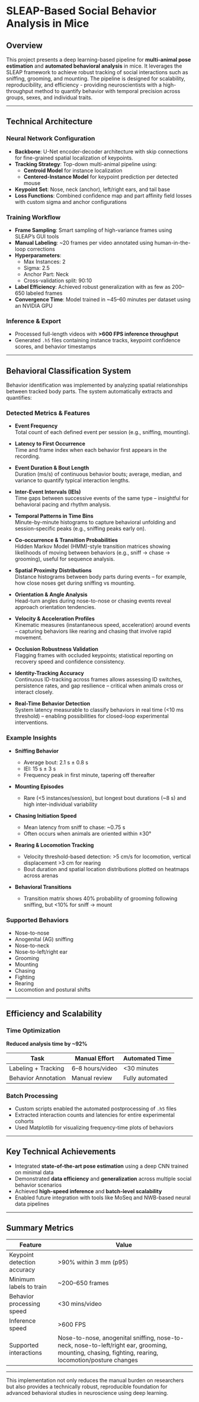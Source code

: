 # SLEAP-Based Social Behavior Analysis in Mice

## Overview

This project presents a deep learning-based pipeline for **multi-animal pose estimation** and **automated behavioral analysis** in mice. It leverages the SLEAP framework to achieve robust tracking of social interactions such as sniffing, grooming, and mounting. The pipeline is designed for scalability, reproducibility, and efficiency - providing neuroscientists with a high-throughput method to quantify behavior with temporal precision across groups, sexes, and individual traits.

---

## Technical Architecture

### Neural Network Configuration

- **Backbone**: U-Net encoder-decoder architecture with skip connections for fine-grained spatial localization of keypoints.
- **Tracking Strategy**: Top-down multi-animal pipeline using:
  - **Centroid Model** for instance localization
  - **Centered-Instance Model** for keypoint prediction per detected mouse
- **Keypoint Set**: Nose, neck (anchor), left/right ears, and tail base
- **Loss Functions**: Combined confidence map and part affinity field losses with custom sigma and anchor configurations

### Training Workflow

- **Frame Sampling**: Smart sampling of high-variance frames using SLEAP’s GUI tools
- **Manual Labeling**: ~20 frames per video annotated using human-in-the-loop corrections
- **Hyperparameters**:
  - Max Instances: 2
  - Sigma: 2.5
  - Anchor Part: Neck
  - Cross-validation split: 90:10
- **Label Efficiency**: Achieved robust generalization with as few as 200–650 labeled frames
- **Convergence Time**: Model trained in ~45–60 minutes per dataset using an NVIDIA GPU

### Inference & Export

- Processed full-length videos with **>600 FPS inference throughput**
- Generated `.h5` files containing instance tracks, keypoint confidence scores, and behavior timestamps

---

## Behavioral Classification System

Behavior identification was implemented by analyzing spatial relationships between tracked body parts. The system automatically extracts and quantifies:

### **Detected Metrics & Features**

- **Event Frequency**  
  Total count of each defined event per session (e.g., sniffing, mounting).

- **Latency to First Occurrence**  
  Time and frame index when each behavior first appears in the recording.

- **Event Duration & Bout Length**  
  Duration (ms/s) of continuous behavior bouts; average, median, and variance to quantify typical interaction lengths.

- **Inter-Event Intervals (IEIs)**  
  Time gaps between successive events of the same type – insightful for behavioral pacing and rhythm analysis.

- **Temporal Patterns in Time Bins**  
  Minute-by-minute histograms to capture behavioral unfolding and session-specific peaks (e.g., sniffing peaks early on).

- **Co-occurrence & Transition Probabilities**  
  Hidden Markov Model (HMM)-style transition matrices showing likelihoods of moving between behaviors (e.g., sniff → chase → grooming), useful for sequence analysis.

- **Spatial Proximity Distributions**  
  Distance histograms between body parts during events – for example, how close noses get during sniffing vs mounting.

- **Orientation & Angle Analysis**  
  Head-turn angles during nose-to-nose or chasing events reveal approach orientation tendencies.

- **Velocity & Acceleration Profiles**  
  Kinematic measures (instantaneous speed, acceleration) around events – capturing behaviors like rearing and chasing that involve rapid movement.

- **Occlusion Robustness Validation**  
  Flagging frames with occluded keypoints; statistical reporting on recovery speed and confidence consistency.

- **Identity-Tracking Accuracy**  
  Continuous ID-tracking across frames allows assessing ID switches, persistence rates, and gap resilience – critical when animals cross or interact closely.

- **Real-Time Behavior Detection**  
  System latency measurable to classify behaviors in real time (<10 ms threshold) – enabling possibilities for closed-loop experimental interventions.

### **Example Insights**

- **Sniffing Behavior**  
  - Average bout: 2.1 s ± 0.8 s  
  - IEI: 15 s ± 3 s  
  - Frequency peak in first minute, tapering off thereafter

- **Mounting Episodes**  
  - Rare (<5 instances/session), but longest bout durations (~8 s) and high inter-individual variability

- **Chasing Initiation Speed**  
  - Mean latency from sniff to chase: ~0.75 s  
  - Often occurs when animals are oriented within ±30°

- **Rearing & Locomotion Tracking**  
  - Velocity threshold-based detection: >5 cm/s for locomotion, vertical displacement >3 cm for rearing  
  - Bout duration and spatial location distributions plotted on heatmaps across arenas

- **Behavioral Transitions**  
  - Transition matrix shows 40% probability of grooming following sniffing, but <10% for sniff → mount

### **Supported Behaviors**

- Nose-to-nose  
- Anogenital (AG) sniffing  
- Nose-to-neck  
- Nose-to-left/right ear  
- Grooming  
- Mounting  
- Chasing  
- Fighting  
- Rearing  
- Locomotion and postural shifts

---

## Efficiency and Scalability

### Time Optimization

**Reduced analysis time by ~92%**

| Task                    | Manual Effort      | Automated Time |
|-------------------------|--------------------|----------------|
| Labeling + Tracking     | 6–8 hours/video    | <30 minutes    |
| Behavior Annotation     | Manual review      | Fully automated |

### Batch Processing

- Custom scripts enabled the automated postprocessing of `.h5` files
- Extracted interaction counts and latencies for entire experimental cohorts
- Used Matplotlib for visualizing frequency-time plots of behaviors

---

## Key Technical Achievements

- Integrated **state-of-the-art pose estimation** using a deep CNN trained on minimal data
- Demonstrated **data efficiency** and **generalization** across multiple social behavior scenarios
- Achieved **high-speed inference** and **batch-level scalability**
- Enabled future integration with tools like MoSeq and NWB-based neural data pipelines

---

## Summary Metrics

| Feature                     | Value                                                                                                                                                |
|----------------------------|------------------------------------------------------------------------------------------------------------------------------------------------------|
| Keypoint detection accuracy| >90% within 3 mm (p95)                                                                                                                               |
| Minimum labels to train    | ~200–650 frames                                                                                                                                      |
| Behavior processing speed  | <30 mins/video                                                                                                                                       |
| Inference speed            | >600 FPS                                                                                                                                            |
| Supported interactions     | Nose-to-nose, anogenital sniffing, nose-to-neck, nose-to-left/right ear, grooming, mounting, chasing, fighting, rearing, locomotion/posture changes |

---

This implementation not only reduces the manual burden on researchers but also provides a technically robust, reproducible foundation for advanced behavioral studies in neuroscience using deep learning.
